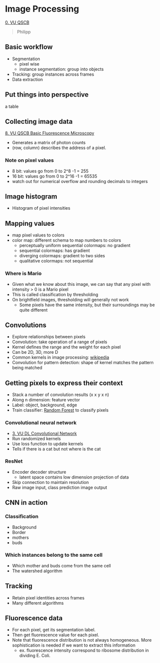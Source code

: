 # Image Processing

[0. VU QSCB](Biology/VU%20Quantitative%20Single%20Cell%20Biology/0.%20VU%20QSCB.md)
> Philipp

## Basic workflow

- Segmentation
	- pixel wise
	- instance segmentation: group into objects
- Tracking: group instances across frames
- Data extraction

## Put things into perspective

a table


## Collecting image data

[8. VU QSCB Basic Fluorescence Microscopy](Biology/VU%20Quantitative%20Single%20Cell%20Biology/8.%20VU%20QSCB%20Basic%20Fluorescence%20Microscopy.md)

- Generates a matrix of photon counts
- (row, column) describes the address of a pixel.

### Note on pixel values

- 8 bit: values go from 0 to 2^8 -1 = 255  
- 16 bit: values go from 0 to 2^16 -1 = 65535
- watch out for numerical overflow and rounding decimals to integers

## Image histogram

- Histogram of pixel intensities

## Mapping values

- map pixel values to colors
- color map: different schema to map numbers to colors
	- perceptually uniform sequential colormaps: no gradient
	- sequential colormaps: has gradient
	- diverging colormaps: gradient to two sides
	- qualitative colormaps: not sequential

### Where is Mario

- Given what we know about this image, we can say that any pixel with intensity > 0 is a Mario pixel
- This is called classification by thresholding
- On brightfield images, thresholding will generally not work
	- Some pixels have the same intensity, but their surroundings may be quite different

## Convolutions

- Explore relationships between pixels
- Convolution: take operation of a range of pixels
- Kernel defines the range and the weight for each pixel
- Can be 2D, 3D, more D
- Common kernels in image processing: [wikipedia](https://en.wikipedia.org/wiki/Kernel_(image_processing))
- Convolution for pattern detection: shape of kernel matches the pattern being matched

## Getting pixels to express their context

- Stack a number of convolution results (x x y x n)
- Along n dimension: feature vector
- Label: object, background, edge
- Train classifier: [Random Forest](Machine%20Learning/VU%20Biosystems%20Data%20Analysis/9.%20VU%20BDA%20Random%20Forest.md) to classify pixels

### Convolutional neural network

- [3. VU DL Convolutional Network](Machine%20Learning/VU%20Deep%20Learning/3.%20VU%20DL%20Convolutional%20Network.md)
- Run randomized kernels
- Use loss function to update kernels
- Tells if there is a cat but not where is the cat

### ResNet

- Encoder decoder structure
	- latent space contains low dimension projection of data
- Skip connection to maintain resolution
- Raw image input, class prediction image output

## CNN in action

### Classification

- Background
- Border
- mothers
- buds

### Which instances belong to the same cell

- Which mother and buds come from the same cell
- The watershed algorithm

## Tracking

- Retain pixel identities across frames
- Many different algorithms

## Fluorescence data

- For each pixel, get its segmentation label. 
- Then get fluorescence value for each pixel.
- Note that fluorescence distribution is not always homogeneous. More sophistication is needed if we want to extract this information
	- ex. fluorescence intensity correspond to ribosome distribution in dividing E. Coli.